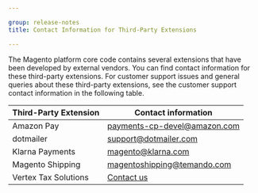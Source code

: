 ```yaml
---

group: release-notes
title: Contact Information for Third-Party Extensions

---
```

The Magento platform core code contains several extensions that have been developed by external vendors. You can find contact information for these third-party extensions. For customer support issues and general queries about these third-party extensions, see the customer support contact information in the following table.


| Third-Party Extension | Contact information                  |  
|-----------------------|--------------------------------------|
| Amazon Pay            | payments-cp-devel@amazon.com         |                                      |                                       |                                       |   
| dotmailer             | support@dotmailer.com                |  
| Klarna Payments       | magento@klarna.com                   |   
| Magento Shipping      | magentoshipping@temando.com          |   
| Vertex Tax Solutions  | [Contact us](https://www.vertexinc.com/contact-us) |   
